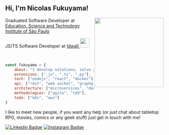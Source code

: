 <h2> Hi, I'm Nicolas Fukuyama!</h2>
<img align='right' src="https://media.giphy.com/media/3oKIPnbKgN3bXeVpvy/giphy.gif" width="220">
<p>Graduated Software Developer at <a href="https://www.ifsp.edu.br/">Education, Science and Technology Institute of São Paulo</a></p>
<p>JS/TS Software Developer at <a href="https://idwall.co/">Idwall <img src="https://idwall.co/img/logo.svg" width="30"> </a>
</em></p><br>

```javascript
const fukuyama = {
    about: "I develop solutions, solve problems and I'm also good at googling",
    extensions: [".js", ".ts", ".py"],
    tech: ["nodejs", "react", "docker"],
    api: ["rest", "web socket", "graphql"],
    architecture: ["microservices", "domain driven design"],
    methodologies: ["agile", "tdd"],
    todo: ["k8s", "aws"]
}
```

<p>I like to meet new people, if you want any help (or just chat about tabletop RPG, movies, comics or any geek stuff) just get in touch with me!</p>

[![Linkedin Badge](https://img.shields.io/badge/-nicolasfkm-blue?style=flat-square&logo=Linkedin&logoColor=white&link=https://www.linkedin.com/in/nicolasfukuyama/)](https://www.linkedin.com/in/nicolasfukuyama/)
[![Instagram Badge](https://img.shields.io/badge/-nifukuyama-red?style=flat-square&logo=Instagram&logoColor=white&link=https://www.instagram.com/nifukuyama/)](https://www.instagram.com/nifukuyama/)
